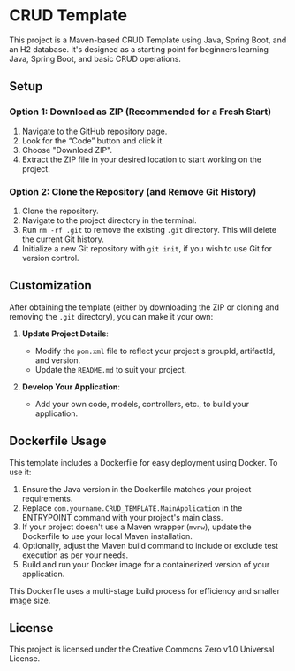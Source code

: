 # CRUD Template

This project is a Maven-based CRUD Template using Java, Spring Boot, and an H2 database. It's designed as a starting point for beginners learning Java, Spring Boot, and basic CRUD operations.

## Setup

### Option 1: Download as ZIP (Recommended for a Fresh Start)

1. Navigate to the GitHub repository page.
2. Look for the “Code” button and click it.
3. Choose "Download ZIP".
4. Extract the ZIP file in your desired location to start working on the project.

### Option 2: Clone the Repository (and Remove Git History)

1. Clone the repository.
2. Navigate to the project directory in the terminal.
3. Run `rm -rf .git` to remove the existing `.git` directory. This will delete the current Git history.
4. Initialize a new Git repository with `git init`, if you wish to use Git for version control.

## Customization

After obtaining the template (either by downloading the ZIP or cloning and removing the `.git` directory), you can make it your own:

1. **Update Project Details**:
    - Modify the `pom.xml` file to reflect your project's groupId, artifactId, and version.
    - Update the `README.md` to suit your project.

2. **Develop Your Application**:
    - Add your own code, models, controllers, etc., to build your application.

## Dockerfile Usage

This template includes a Dockerfile for easy deployment using Docker. To use it:

1. Ensure the Java version in the Dockerfile matches your project requirements.
2. Replace `com.yourname.CRUD_TEMPLATE.MainApplication` in the ENTRYPOINT command with your project's main class.
3. If your project doesn't use a Maven wrapper (`mvnw`), update the Dockerfile to use your local Maven installation.
4. Optionally, adjust the Maven build command to include or exclude test execution as per your needs.
5. Build and run your Docker image for a containerized version of your application.

This Dockerfile uses a multi-stage build process for efficiency and smaller image size.

## License

This project is licensed under the Creative Commons Zero v1.0 Universal License.
